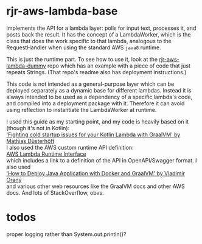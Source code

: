 # rjr-aws-lambda-base
Implements the API for a lambda layer: polls for input text, processes it, and posts back the result.
It has the concept of a LambdaWorker, which is the class that does the work specific to that lambda,
analogous to the RequestHandler when using the standard AWS `java8` runtime.

This is just the runtime part.  To see how to use it, look at the [rjr-aws-lambda-dummy](https://github.com/annesadleir/rjr-aws-lambda-dummy) repo 
which has an example with a piece of code that just repeats Strings. 
(That repo's readme also has deployment instructions.)

This code is not intended as a general-purpose layer which can be deployed separately as a dynamic base for different lambdas.
Instead it is always intended to be used as a dependency of a specific lambda's code, and compiled into a deployment package with it.
Therefore it can avoid using reflection to instantiate the LambdaWorker at runtime.

I used this guide as my starting point, and my code is heavily based on it (though it's not in Kotlin): \
['Fighting cold startup issues for your Kotlin Lambda with GraalVM' by Mathias Düsterhöft](https://medium.com/@mathiasdpunkt/fighting-cold-startup-issues-for-your-kotlin-lambda-with-graalvm-39d19b297730) \
I also used the AWS custom runtime API definition: \
[AWS Lambda Runtime Interface](https://docs.aws.amazon.com/lambda/latest/dg/runtimes-api.html) \
which includes a link to a definition of the API in OpenAPI/Swagger format.  I also used \
['How to Deploy Java Application with Docker and GraalVM' by Vladimír Oraný](https://medium.com/agorapulse-stories/how-to-deploy-java-application-with-docker-and-graalvm-464629d95dbd) \
and various other web resources like the GraalVM docs and other AWS docs.  And lots of StackOverflow, obvs. 

# todos
proper logging rather than System.out.println()?
